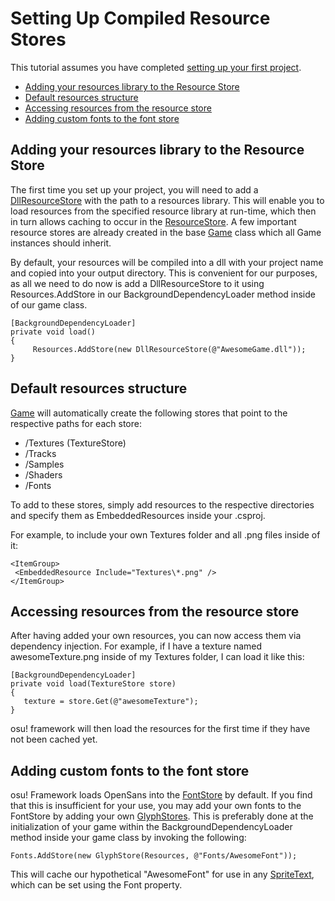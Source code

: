 # Setting Up Compiled Resource Stores

This tutorial assumes you have completed [setting up your first project](https://github.com/ppy/osu-framework/wiki/Setting-up-your-first-project).

* [Adding your resources library to the Resource Store](https://github.com/ppy/osu-framework/wiki/Setting-Up-Compiled-Resource-Stores#adding-your-resources-library-to-the-resource-store)
* [Default resources structure](https://github.com/ppy/osu-framework/wiki/Setting-Up-Compiled-Resource-Stores#default-resources-structure)
* [Accessing resources from the resource store](https://github.com/ppy/osu-framework/wiki/Setting-Up-Compiled-Resource-Stores#accessing-resources-from-the-resource-store)
* [Adding custom fonts to the font store](https://github.com/ppy/osu-framework/wiki/Setting-Up-Compiled-Resource-Stores#adding-custom-fonts-to-the-font-store)

## Adding your resources library to the Resource Store
The first time you set up your project, you will need to add a [DllResourceStore](https://github.com/ppy/osu-framework/blob/master/osu.Framework/IO/Stores/DllResourceStore.cs) with the path to a resources library. This will enable you to load resources from the specified resource library at run-time, which then in turn allows caching to occur in the [ResourceStore](https://github.com/ppy/osu-framework/blob/master/osu.Framework/IO/Stores/ResourceStore.cs). A few important resource stores are already created in the base [Game](https://github.com/ppy/osu-framework/blob/master/osu.Framework/Game.cs) class which all Game instances should inherit.

By default, your resources will be compiled into a dll with your project name and copied into your output directory. This is convenient for our purposes, as all we need to do now is add a DllResourceStore to it using Resources.AddStore in our BackgroundDependencyLoader method inside of our game class.
```
[BackgroundDependencyLoader]
private void load()
{
     Resources.AddStore(new DllResourceStore(@"AwesomeGame.dll"));
}
```

## Default resources structure
[Game](https://github.com/ppy/osu-framework/blob/master/osu.Framework/Game.cs) will automatically create the following stores that point to the respective paths for each store:

* /Textures (TextureStore)
* /Tracks 
* /Samples
* /Shaders
* /Fonts

To add to these stores, simply add resources to the respective directories and specify them as EmbeddedResources inside your .csproj.

For example, to include your own Textures folder and all .png files inside of it:
```
<ItemGroup>
 <EmbeddedResource Include="Textures\*.png" />
</ItemGroup>
```

## Accessing resources from the resource store
After having added your own resources, you can now access them via dependency injection. For example, if I have a texture named awesomeTexture.png inside of my Textures folder, I can load it like this:
```
[BackgroundDependencyLoader]
private void load(TextureStore store)
{
   texture = store.Get(@"awesomeTexture");
}
```

osu! framework will then load the resources for the first time if they have not been cached yet.

## Adding custom fonts to the font store

osu! Framework loads OpenSans into the [FontStore](https://github.com/ppy/osu-framework/blob/master/osu.Framework/IO/Stores/FontStore.cs) by default. If you find that this is insufficient for your use, you may add your own fonts to the FontStore by adding your own [GlyphStores](https://github.com/ppy/osu-framework/blob/master/osu.Framework/IO/Stores/GlyphStore.cs). This is preferably done at the initialization of your game within the BackgroundDependencyLoader method inside your game class by invoking the following:
```
Fonts.AddStore(new GlyphStore(Resources, @"Fonts/AwesomeFont"));
```
This will cache our hypothetical "AwesomeFont" for use in any [SpriteText](https://github.com/ppy/osu-framework/blob/master/osu.Framework/Graphics/Sprites/SpriteText.cs), which can be set using the Font property.



